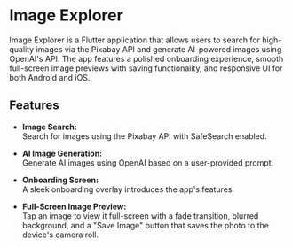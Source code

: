# Image Explorer

Image Explorer is a Flutter application that allows users to search for high-quality images via the Pixabay API and generate AI-powered images using OpenAI's API. The app features a polished onboarding experience, smooth full-screen image previews with saving functionality, and responsive UI for both Android and iOS.

## Features

- **Image Search:**  
  Search for images using the Pixabay API with SafeSearch enabled.

- **AI Image Generation:**  
  Generate AI images using OpenAI based on a user-provided prompt.

- **Onboarding Screen:**  
  A sleek onboarding overlay introduces the app's features.

- **Full-Screen Image Preview:**  
  Tap an image to view it full-screen with a fade transition, blurred background, and a "Save Image" button that saves the photo to the device's camera roll.